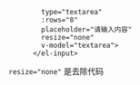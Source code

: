 ```Plain
        type="textarea"
        :rows="8"
        placeholder="请输入内容"
        resize="none"
        v-model="textarea">
      </el-input>
```

`resize="none"` 是去除代码